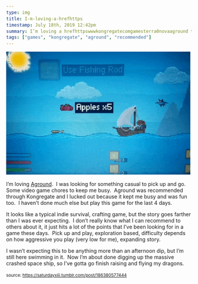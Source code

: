```yaml
---
type: img
title: I-m-loving-a-hrefhttps
timestamp: July 18th, 2019 12:42pm
summary: I’m loving a hrefhttpswwwkongregatecomgamesterra0novaaground targetblankAgrounda  I was looking for something casual to pick up anIt looks like a typical indie survival crafting game but the story goes farther than I was ever expecting  I don’t really know what I can recommend I wasn’t expecting this to be anything more than an afternoon dip but I’m still here swimming in it  Now I’m about done digging up the massive crashe
tags: ["games", "kongregate", "aground", "recommended"]
---
```

<img src="../media/186380577444.gif"/>
                                                                                          
I’m loving <a href="https://www.kongregate.com/games/terra0nova/aground" target="_blank">Aground</a>.  I was looking for something casual to pick up and go.  Some video game chores to keep me busy.  Aground was recommended through Kongregate and I lucked out because it kept me busy and was fun too.  I haven’t done much else but play this game for the last 4 days.

It looks like a typical indie survival, crafting game, but the story goes farther than I was ever expecting.  I don’t really know what I can recommend to others about it, it just hits a lot of the points that I’ve been looking for in a game these days.  Pick up and play, exploration based, difficulty depends on how aggressive you play (very low for me), expanding story.

I wasn’t expecting this to be anything more than an afternoon dip, but I’m still here swimming in it.  Now I’m about done digging up the massive crashed space ship, so I’ve gotta go finish raising and flying my dragons.
 
                                    
                
                
                
                
                                
<small>source: https://saturdayxiii.tumblr.com/post/186380577444</small>